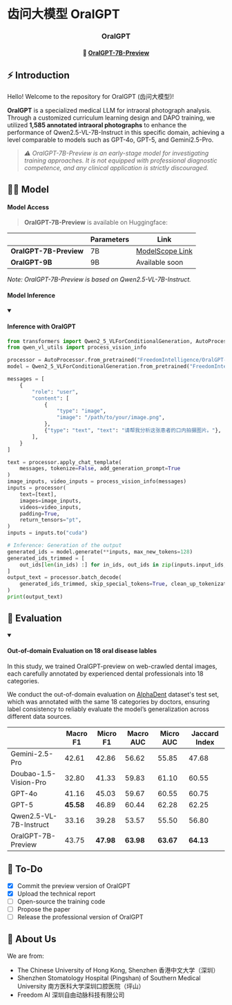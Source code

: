# 齿问大模型 OralGPT

<div align="center">
<h3>
  OralGPT
</h3>
</div>

<div align="center">
<h4>
 🤖 <a href="https://www.modelscope.cn/models/Eric3200C/OralGPT-7B-Preview" target="_blank">OralGPT-7B-Preview</a>
</h4>
</div>

## ⚡ Introduction
Hello! Welcome to the repository for OralGPT (齿问大模型)!

**OralGPT** is a specialized medical LLM for intraoral photograph analysis. Through a customized curriculum learning design and DAPO training, we utilized **1,585 annotated intraoral photographs** to enhance the performance of Qwen2.5-VL-7B-Instruct in this specific domain, achieving a level comparable to models such as GPT-4o, GPT-5, and Gemini2.5-Pro.

> *⚠️ OralGPT-7B-Preview is an early-stage model for investigating training approaches. It is not equipped with professional diagnostic competence, and any clinical application is strictly discouraged.* 

## 👨‍⚕️ Model

#### Model Access

> **OralGPT-7B-Preview** is available on Huggingface:

|                        | Parameters |  Link                                                                  |
| ---------------------- | ---------- | --------------------------------------------------------------------- |
| **OralGPT-7B-Preview**  | 7B         | [ModelScope Link](https://www.modelscope.cn/models/Eric3200C/OralGPT-7B-Preview) |
| **OralGPT-9B** | 9B       |  Available soon  |

*Note: OralGPT-7B-Preview is based on Qwen2.5-VL-7B-Instruct.*

#### Model Inference

<details open>
<summary><h4>Inference with OralGPT</h4></summary>

```python
from transformers import Qwen2_5_VLForConditionalGeneration, AutoProcessor
from qwen_vl_utils import process_vision_info

processor = AutoProcessor.from_pretrained("FreedomIntelligence/OralGPT-7B-Preview")
model = Qwen2_5_VLForConditionalGeneration.from_pretrained("FreedomIntelligence/OralGPT-7B-Preview", torch_dtype="auto", device_map="auto")

messages = [
    {
        "role": "user",
        "content": [
            {
                "type": "image",
                "image": "/path/to/your/image.png",
            },
            {"type": "text", "text": "请帮我分析这张患者的口内拍摄图片。"},
        ],
    }
]

text = processor.apply_chat_template(
    messages, tokenize=False, add_generation_prompt=True
)
image_inputs, video_inputs = process_vision_info(messages)
inputs = processor(
    text=[text],
    images=image_inputs,
    videos=video_inputs,
    padding=True,
    return_tensors="pt",
)
inputs = inputs.to("cuda")

# Inference: Generation of the output
generated_ids = model.generate(**inputs, max_new_tokens=128)
generated_ids_trimmed = [
    out_ids[len(in_ids) :] for in_ids, out_ids in zip(inputs.input_ids, generated_ids)
]
output_text = processor.batch_decode(
    generated_ids_trimmed, skip_special_tokens=True, clean_up_tokenization_spaces=False
)
print(output_text)
```
</details>

## 🧐 Evaluation

<details open>
<summary><h4>Out-of-domain Evaluation on 18 oral disease lables</h4></summary>

In this study, we trained OralGPT-preview on web-crawled dental images, each carefully annotated by experienced dental professionals into 18 categories.

We conduct the out-of-domain evaluation on [AlphaDent](https://www.kaggle.com/competitions/alpha-dent) dataset's test set, which was annotated with the same 18 categories by doctors, ensuring label consistency to reliably evaluate the model’s generalization across different data sources.

|      | Macro F1 | Micro F1 | Macro AUC | Micro AUC | Jaccard Index |
| ----- | ----- | ----- | ----- | ----- | ----- |
| Gemini-2.5-Pro | 42.61 | 42.86 | 56.62 | 55.85 | 47.68 |
| Doubao-1.5-Vision-Pro | 32.80 | 41.33 | 59.83 | 61.10 | 60.55 |
| GPT-4o | 41.16 | 45.03 | 59.67 | 60.55 | 60.75 |
| GPT-5 | **45.58** | 46.89 | 60.44 | 62.28 | 62.25 |
| Qwen2.5-VL-7B-Instruct | 33.16 | 39.28 | 53.57 | 55.50 | 56.80 |
| OralGPT-7B-Preview | 43.75 | **47.98** | **63.98** | **63.67** | **64.13** |
</details>

## 🎯 To-Do
- [x] Commit the preview version of OralGPT
- [x] Upload the technical report
- [ ] Open-source the training code
- [ ] Propose the paper
- [ ] Release the professional version of OralGPT

##  📖 About Us
We are from:
- The Chinese University of Hong Kong, Shenzhen 香港中文大学（深圳）
- Shenzhen Stomatology Hospital (Pingshan) of Southern Medical University 南方医科大学深圳口腔医院（坪山）
- Freedom AI 深圳自由动脉科技有限公司

